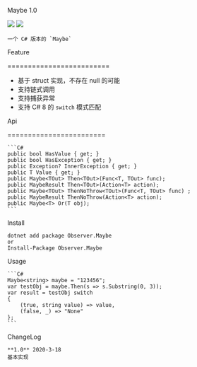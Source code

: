 Maybe 1.0
<p align="left">
	<img src='https://img.shields.io/github/workflow/status/Obsoletes/Maybe/.NET Core'>
	<img src='https://img.shields.io/nuget/v/Observer.Maybe.svg'>
</p>

	一个 C# 版本的 `Maybe` 

Feature 

========================= 

- 基于 struct 实现，不存在 null 的可能
- 支持链式调用
- 支持捕获异常
- 支持 C# 8 的 `switch` 模式匹配

Api

========================

	```C#
	public bool HasValue { get; }
	public bool HasException { get; }
	public Exception? InnerException { get; }
	public T Value { get; }
	public Maybe<TOut> Then<TOut>(Func<T, TOut> func);
	public MaybeResult Then<TOut>(Action<T> action);
	public Maybe<TOut> ThenNoThrow<TOut>(Func<T, TOut> func) ;
	public MaybeResult ThenNoThrow(Action<T> action);
	public Maybe<T> Or(T obj);
	```

Install

	dotnet add package Observer.Maybe 
	or
	Install-Package Observer.Maybe

Usage

	```C#
	Maybe<string> maybe = "123456";
	var testObj = maybe.Then(s => s.Substring(0, 3));
	var result = testObj switch
	{
		(true, string value) => value,
		(false, _) => "None"
	};
	```

ChangeLog

	**1.0** 2020-3-18
	基本实现